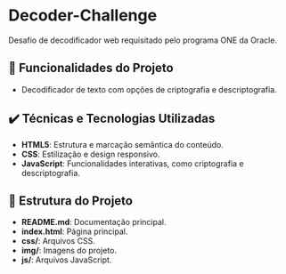 # Decoder-Challenge

Desafio de decodificador web requisitado pelo programa ONE da Oracle.

## 🔨 Funcionalidades do Projeto

- Decodificador de texto com opções de criptografia e descriptografia.
## ✔️ Técnicas e Tecnologias Utilizadas

- **HTML5**: Estrutura e marcação semântica do conteúdo.
- **CSS**: Estilização e design responsivo.
- **JavaScript**: Funcionalidades interativas, como criptografia e descriptografia.

## 📁 Estrutura do Projeto

- **README.md**: Documentação principal.
- **index.html**: Página principal.
- **css/**: Arquivos CSS.
- **img/**: Imagens do projeto.
- **js/**: Arquivos JavaScript.
